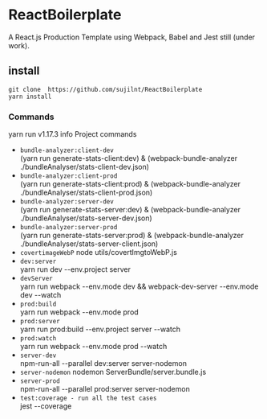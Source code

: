 # ReactBoilerplate
A React.js Production Template using Webpack, Babel and Jest still (under work).

## install
`git clone  https://github.com/sujilnt/ReactBoilerplate`  <br/>
`yarn install`

### Commands

yarn run v1.17.3
info Project commands
   - `bundle-analyzer:client-dev` <br/>
      (yarn run generate-stats-client:dev) & (webpack-bundle-analyzer ./bundleAnalyser/stats-client-dev.json) 
   - `bundle-analyzer:client-prod` <br/>
      (yarn run generate-stats-client:prod) & (webpack-bundle-analyzer ./bundleAnalyser/stats-client-prod.json)
   - `bundle-analyzer:server-dev` <br/>
      (yarn run generate-stats-server:dev) & (webpack-bundle-analyzer ./bundleAnalyser/stats-server-dev.json)
   - `bundle-analyzer:server-prod` <br/>
      (yarn run generate-stats-server:prod) & (webpack-bundle-analyzer ./bundleAnalyser/stats-server-client.json)
   - `covertimageWebP`
      node utils/covertImgtoWebP.js
   - `dev:server` <br/>
      yarn run dev --env.project server
   - `devServer` <br/>
      yarn run webpack --env.mode dev && webpack-dev-server --env.mode dev --watch
   - `prod:build` <br/>
      yarn run webpack --env.mode prod
   - `prod:server` <br/>
      yarn run prod:build --env.project server --watch
   - `prod:watch` <br/>
      yarn run webpack --env.mode prod --watch
   - `server-dev` <br/>
      npm-run-all --parallel dev:server server-nodemon
   - `server-nodemon`
      nodemon  ServerBundle/server.bundle.js
   - `server-prod` <br/>
      npm-run-all --parallel prod:server server-nodemon
   - `test:coverage - run all the test cases` <br/>
      jest --coverage


